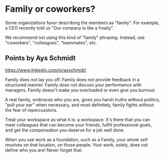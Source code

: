 # Family or coworkers?

Some organizations favor describing the members as "family". For example, a CEO recently told us "Our company is like a fmaily".

We recommend not using this kind of "family" phrasing. Instead, use "coworkers", "colleagues", "teammates", etc.

## Points by Ays Schmidt

https://www.linkedin.com/in/ayschmidt/

Family does not lay you off. Family does not provide feedback in a structured manner. Family does not discuss your performance with managers. Family doesn't make you overloaded or even give you burnout.

A real family, embraces who you are, gives you harsh truths without politics, "pull your ear" when necessary, and most definitely, family fights without the fear of repercussions.

Treat your workspace as what it is: a workspace. It's there that you can meet colleagues that can become your friends, fulfill professional goals, and get the compensation you deserve for a job well done.

When you use work as a foundation, such as a Family, your whole self resolves on that location, on those people. Your work, solely, does not define who you are! Never forget that. 